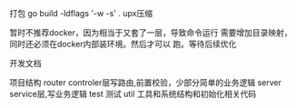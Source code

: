 打包
go build -ldflags '-w -s' .
upx压缩

暂时不推荐docker，因为相当于又套了一层，导致命令运行
需要增加目录映射，同时还必须在docker内部装环境。然后才可以
跑。等待后续优化

开发文档

项目结构
router controler层写路由,前置校验，少部分简单的业务逻辑
server service层,写业务逻辑
test 测试
util 工具和系统结构和初始化相关代码
